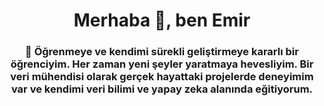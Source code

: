 <h1 align="center">Merhaba 👋, ben Emir</h1>
<h3 align="center">🚀 Öğrenmeye ve kendimi sürekli geliştirmeye kararlı bir öğrenciyim. Her zaman yeni şeyler yaratmaya hevesliyim. Bir veri mühendisi olarak gerçek hayattaki projelerde deneyimim var ve kendimi veri bilimi ve yapay zeka alanında eğitiyorum.</h3>
